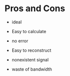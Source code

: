 # Pros and Cons

- ideal
- Easy to calculate
- no error
- Easy to reconstruct



- nonexistent signal
- waste of bandwidth